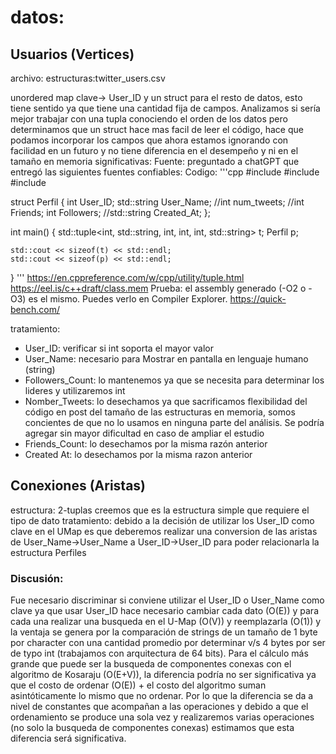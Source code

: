 # datos:
## Usuarios (Vertices)
archivo:
estructuras:twitter_users.csv

unordered map clave-> User_ID y un struct para el resto de datos, esto tiene sentido ya que tiene una cantidad fija de campos. 
Analizamos si sería mejor trabajar con una tupla conociendo el orden de los datos pero determinamos que un struct hace mas facil de leer el código, hace que podamos incorporar los campos que ahora estamos ignorando con facilidad en un futuro y no tiene diferencia en el desempeño y ni en el tamaño en memoria significativas:
Fuente: preguntado a chatGPT que entregó las siguientes fuentes confiables:
Codigo: 
'''cpp
#include <tuple>
#include <string>
#include <iostream>

struct Perfil {
    int User_ID;
    std::string User_Name;
    //int num_tweets;
    //int Friends;
    int Followers;
    //std::string Created_At;
};

int main() {
    std::tuple<int, std::string, int, int, int, std::string> t;
    Perfil p;

    std::cout << sizeof(t) << std::endl;
    std::cout << sizeof(p) << std::endl;
}
'''
https://en.cppreference.com/w/cpp/utility/tuple.html
https://eel.is/c++draft/class.mem
Prueba: el assembly generado (-O2 o -O3) es el mismo. Puedes verlo en Compiler Explorer.
https://quick-bench.com/ 

tratamiento:
- User_ID: verificar si int soporta el mayor valor
- User_Name: necesario para Mostrar en pantalla en lenguaje humano (string)
- Followers_Count: lo mantenemos ya que se necesita para determinar los lideres y utilizaremos int
- Nomber_Tweets: lo desechamos ya que sacrificamos flexibilidad del código en post del tamaño de las estructuras en memoria, somos concientes de que no lo usamos en ninguna parte del análisis. Se podría agregar sin mayor dificultad en caso de ampliar el estudio
- Friends_Count: lo desechamos por la misma razón anterior
- Created At: lo desechamos por la misma razon anterior

## Conexiones (Aristas)
estructura: 2-tuplas creemos que es la estructura simple que requiere el tipo de dato
tratamiento: debido a la decisión de utilizar los User_ID como clave en el UMap es que deberemos realizar una conversion de las aristas de User_Name->User_Name a User_ID->User_ID para poder relacionarla la estructura Perfiles
### Discusión: 
Fue necesario discriminar si conviene utilizar el User_ID o User_Name como clave ya que usar User_ID hace necesario cambiar cada dato (O(E)) y para cada una realizar una busqueda en el U-Map (O(V)) y reemplazarla (O(1)) y la ventaja se genera por la comparación de strings de un tamaño de 1 byte por character con una cantidad promedio por determinar v/s 4 bytes por ser de typo int (trabajamos con arquitectura de 64 bits). Para el cálculo más grande que puede ser la busqueda de componentes conexas con el algoritmo de Kosaraju (O(E+V)), la diferencia podría no ser significativa ya que el costo de ordenar (O(E)) + el costo del algoritmo suman asintóticamente lo mismo que no ordenar. Por lo que la diferencia se da a nivel de constantes que acompañan a las operaciones y debido a que el ordenamiento se produce una sola vez y realizaremos varias operaciones (no solo la busqueda de componentes conexas) estimamos que esta diferencia será significativa.

